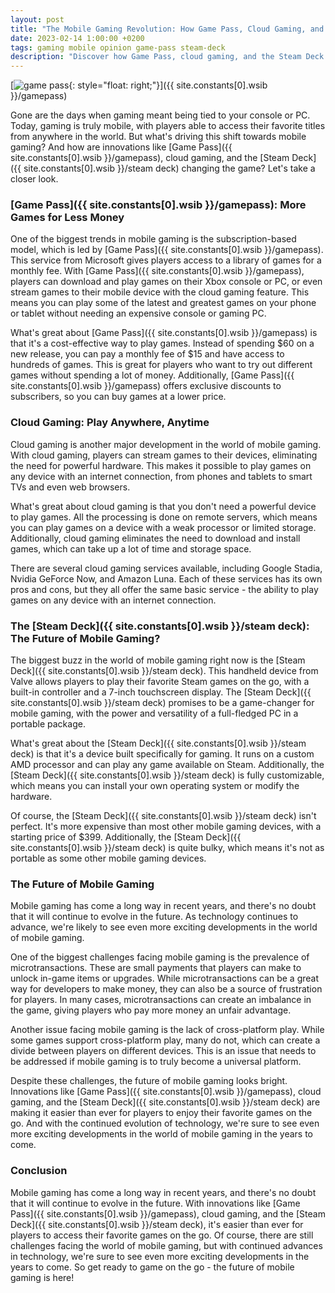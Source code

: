 ```yaml
---
layout: post
title: "The Mobile Gaming Revolution: How Game Pass, Cloud Gaming, and the Steam Deck are Changing the Game"
date: 2023-02-14 1:00:00 +0200
tags: gaming mobile opinion game-pass steam-deck
description: "Discover how Game Pass, cloud gaming, and the Steam Deck are revolutionizing mobile gaming. Explore the latest developments and learn how you can play your favorite games on the go. Find out more in our comprehensive guide."
---
```


[![game pass](https://i.imgur.com/bZKNF5dm.png){: style="float: right;"}]({{ site.constants[0].wsib }}/gamepass)

Gone are the days when gaming meant being tied to your console or PC. Today, gaming is truly mobile, with players able to access their favorite titles from anywhere in the world. But what's driving this shift towards mobile gaming? And how are innovations like [Game Pass]({{ site.constants[0].wsib }}/gamepass), cloud gaming, and the [Steam Deck]({{ site.constants[0].wsib }}/steam deck) changing the game? Let's take a closer look.

### [Game Pass]({{ site.constants[0].wsib }}/gamepass): More Games for Less Money

One of the biggest trends in mobile gaming is the subscription-based model, which is led by [Game Pass]({{ site.constants[0].wsib }}/gamepass). This service from Microsoft gives players access to a library of games for a monthly fee. With [Game Pass]({{ site.constants[0].wsib }}/gamepass), players can download and play games on their Xbox console or PC, or even stream games to their mobile device with the cloud gaming feature. This means you can play some of the latest and greatest games on your phone or tablet without needing an expensive console or gaming PC.

What's great about [Game Pass]({{ site.constants[0].wsib }}/gamepass) is that it's a cost-effective way to play games. Instead of spending $60 on a new release, you can pay a monthly fee of $15 and have access to hundreds of games. This is great for players who want to try out different games without spending a lot of money. Additionally, [Game Pass]({{ site.constants[0].wsib }}/gamepass) offers exclusive discounts to subscribers, so you can buy games at a lower price.

### Cloud Gaming: Play Anywhere, Anytime

Cloud gaming is another major development in the world of mobile gaming. With cloud gaming, players can stream games to their devices, eliminating the need for powerful hardware. This makes it possible to play games on any device with an internet connection, from phones and tablets to smart TVs and even web browsers.

What's great about cloud gaming is that you don't need a powerful device to play games. All the processing is done on remote servers, which means you can play games on a device with a weak processor or limited storage. Additionally, cloud gaming eliminates the need to download and install games, which can take up a lot of time and storage space.

There are several cloud gaming services available, including Google Stadia, Nvidia GeForce Now, and Amazon Luna. Each of these services has its own pros and cons, but they all offer the same basic service - the ability to play games on any device with an internet connection.

### The [Steam Deck]({{ site.constants[0].wsib }}/steam deck): The Future of Mobile Gaming?

The biggest buzz in the world of mobile gaming right now is the [Steam Deck]({{ site.constants[0].wsib }}/steam deck). This handheld device from Valve allows players to play their favorite Steam games on the go, with a built-in controller and a 7-inch touchscreen display. The [Steam Deck]({{ site.constants[0].wsib }}/steam deck) promises to be a game-changer for mobile gaming, with the power and versatility of a full-fledged PC in a portable package.

What's great about the [Steam Deck]({{ site.constants[0].wsib }}/steam deck) is that it's a device built specifically for gaming. It runs on a custom AMD processor and can play any game available on Steam. Additionally, the [Steam Deck]({{ site.constants[0].wsib }}/steam deck) is fully customizable, which means you can install your own operating system or modify the hardware.

Of course, the [Steam Deck]({{ site.constants[0].wsib }}/steam deck) isn't perfect. It's more expensive than most other mobile gaming devices, with a starting price of $399. Additionally, the [Steam Deck]({{ site.constants[0].wsib }}/steam deck) is quite bulky, which means it's not as portable as some other mobile gaming devices.

### The Future of Mobile Gaming

Mobile gaming has come a long way in recent years, and there's no doubt that it will continue to evolve in the future. As technology continues to advance, we're likely to see even more exciting developments in the world of mobile gaming.

One of the biggest challenges facing mobile gaming is the prevalence of microtransactions. These are small payments that players can make to unlock in-game items or upgrades. While microtransactions can be a great way for developers to make money, they can also be a source of frustration for players. In many cases, microtransactions can create an imbalance in the game, giving players who pay more money an unfair advantage.

Another issue facing mobile gaming is the lack of cross-platform play. While some games support cross-platform play, many do not, which can create a divide between players on different devices. This is an issue that needs to be addressed if mobile gaming is to truly become a universal platform.

Despite these challenges, the future of mobile gaming looks bright. Innovations like [Game Pass]({{ site.constants[0].wsib }}/gamepass), cloud gaming, and the [Steam Deck]({{ site.constants[0].wsib }}/steam deck) are making it easier than ever for players to enjoy their favorite games on the go. And with the continued evolution of technology, we're sure to see even more exciting developments in the world of mobile gaming in the years to come.

### Conclusion

Mobile gaming has come a long way in recent years, and there's no doubt that it will continue to evolve in the future. With innovations like [Game Pass]({{ site.constants[0].wsib }}/gamepass), cloud gaming, and the [Steam Deck]({{ site.constants[0].wsib }}/steam deck), it's easier than ever for players to access their favorite games on the go. Of course, there are still challenges facing the world of mobile gaming, but with continued advances in technology, we're sure to see even more exciting developments in the years to come. So get ready to game on the go - the future of mobile gaming is here!
